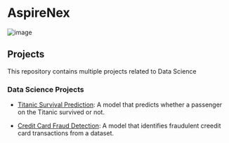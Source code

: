 # AspireNex

![image](https://github.com/Midhun-S-Nair/AspireNex/assets/167676461/1ab78e0f-a2eb-4d85-94b8-136674c0cc9c)


## Projects

This repository contains multiple projects related to Data Science

### Data Science Projects

- [Titanic Survival Prediction](https://github.com/Midhun-S-Nair/AspireNex/tree/main/Data%20Science/Titanic%20Survival%20Prediction): A model that predicts whether a passenger on the Titanic survived or not.

- [Credit Card Fraud Detection](https://github.com/Midhun-S-Nair/AspireNex/tree/main/Data%20Science/Credit%20Card%20Fraud%20Detection): A model that identifies fraudulent creedit card transactions from a dataset.
